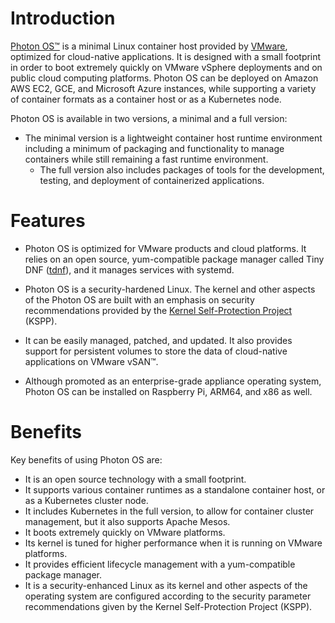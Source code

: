 

# Introduction
[Photon OS™](https://vmware.github.io/photon/) is a minimal Linux container host provided by [VMware](https://www.vmware.com/), optimized for cloud-native applications. It is designed with a small footprint in order to boot extremely quickly on VMware vSphere deployments and on public cloud computing platforms. Photon OS can be deployed on Amazon AWS EC2, GCE, and Microsoft Azure instances, while supporting a variety of container formats as a container host or as a Kubernetes node.

Photon OS is available in two versions, a minimal and a full version:

- The minimal version is a lightweight container host runtime environment including a minimum of packaging and functionality to manage containers while still remaining a fast runtime environment.
	- The full version also includes packages of tools for the development, testing, and deployment of containerized applications.
# Features
- Photon OS is optimized for VMware products and cloud platforms. It relies on an open source, yum-compatible package manager called Tiny DNF ([tdnf](https://github.com/vmware/tdnf)), and it manages services with systemd.

- Photon OS is a security-hardened Linux. The kernel and other aspects of the Photon OS are built with an emphasis on security recommendations provided by the [Kernel Self-Protection Project](https://www.kernel.org/doc/html/latest/security/self-protection.html) (KSPP).

- It can be easily managed, patched, and updated. It also provides support for persistent volumes to store the data of cloud-native applications on VMware vSAN™.

- Although promoted as an enterprise-grade appliance operating system, Photon OS can be installed on Raspberry Pi, ARM64, and x86 as well.
# Benefits
Key benefits of using Photon OS are:

- It is an open source technology with a small footprint.
- It supports various container runtimes as a standalone container host, or as a Kubernetes cluster node.
- It includes Kubernetes in the full version, to allow for container cluster management, but it also supports Apache Mesos.
- It boots extremely quickly on VMware platforms.
- Its kernel is tuned for higher performance when it is running on VMware platforms.
- It provides efficient lifecycle management with a yum-compatible package manager.
- It is a security-enhanced Linux as its kernel and other aspects of the operating system are configured according to the security parameter recommendations given by the Kernel Self-Protection Project (KSPP).